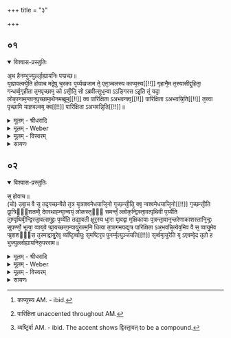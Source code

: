 +++
title = "३"

+++


## ०१


<details open><summary>विश्वास-प्रस्तुतिः</summary>

अ᳘थ हैनम्भुज्युर्ल्ला᳘ह्यायनिः पप्प्रच्छ॥  
या᳘ज्ञवल्क्ये᳘ति होवाच मद्रे᳘षु च᳘रकाः प᳘र्य्यव्व्रजाम ते᳘ एत᳘ञ्चलस्य काप्य᳘स्य[[!!]] गृहानै᳘म त᳘स्यासीद्दुहिता᳘ गन्धर्व्व᳘गृहीता त᳘मपृच्छाम᳘ को ऽसी᳘ति᳘ सो ऽब्रवीत्सुध᳘न्वा ऽऽङ्गिरस ऽइ᳘ति तं᳘ यदा᳘ लोका᳘नाम᳘न्तान᳘पृच्छामा᳘थैनमब्ब्रूम᳘[[!!]] क्व पारिक्षिता ऽअभवन्क्व᳘[[!!]] पारिक्षिता ऽअभवन्नि᳘ति[[!!]] त᳘त्त्वा पृच्छामि याज्ञवल्क्य᳘ क्व[[!!]] पारिक्षिता ऽअभवन्नि᳘ति[[!!]]॥
</details>

<details><summary>मूलम् - श्रीधरादि</summary>

अ᳘थ हैनम्भुज्युर्ल्ला᳘ह्यायनिः पप्प्रच्छ॥  
या᳘ज्ञवल्क्ये᳘ति होवाच मद्रे᳘षु च᳘रकाः प᳘र्य्यव्व्रजाम ते᳘ एत᳘ञ्चलस्य काप्य᳘स्य[[!!]] गृहानै᳘म त᳘स्यासीद्दुहिता᳘ गन्धर्व्व᳘गृहीता त᳘मपृच्छाम᳘ को ऽसी᳘ति᳘ सो ऽब्रवीत्सुध᳘न्वा ऽऽङ्गिरस ऽइ᳘ति तं᳘ यदा᳘ लोका᳘नाम᳘न्तान᳘पृच्छामा᳘थैनमब्ब्रूम᳘[[!!]] क्व पारिक्षिता ऽअभवन्क्व᳘[[!!]] पारिक्षिता ऽअभवन्नि᳘ति[[!!]] त᳘त्त्वा पृच्छामि याज्ञवल्क्य᳘ क्व[[!!]] पारिक्षिता ऽअभवन्नि᳘ति[[!!]]॥
</details>

<details><summary>मूलम् - Weber</summary>

अ᳘थ हैनम् भुज्युर्ला᳘ह्यायनिः पप्रछ॥  
या᳘ज्ञवल्क्ये᳘ति होवाच मद्रे᳘षु च᳘रकाः प᳘र्यव्रजाम ते᳘ एत᳘ञ्चलस्य का᳘प्यस्य [^wbr_1] गृहानै᳘म त᳘स्यासीद्दुहिता᳘ गन्धर्व᳘गृहीता त᳘मपृछामॗ कोऽसी᳘तिॗ सोऽब्रवीत्सुधॗन्वाङ्गिरस इ᳘ति तं᳘ यदा᳘ लोका᳘नाम᳘न्तान᳘पृछामा᳘थैत᳘मब्रूम क्व᳘ पारिक्षिता᳘ अभवन्क्व᳘ पारिक्षिता᳘ अभवन्नि᳘ति त᳘त्त्वा पृछामि याज्ञवल्क्य क्व᳘ पारिक्षिता᳘ अभवन्नि᳘ति॥  

[^wbr_1]: काप्य᳘स्य AM. - ibid.
</details>

<details><summary>मूलम् - विस्वरम्</summary>


</details>

<details><summary>सायणः</summary>

…
</details>


## ०२


<details open><summary>विश्वास-प्रस्तुतिः</summary>

स᳘ होवाच॥  
(चो) उवा᳘च वै स᳘ तद᳘गच्छन्वैते त᳘त्र य᳘त्राश्वमेधयाजि᳘नो ग᳘च्छन्ती᳘ति᳘ क्व᳘ न्वश्वमेधयाजि᳘नो[[!!]] ग᳘च्छन्ती᳘ति द्वा᳘त्रिᳫँ᳭शतम्वै᳘ देवरथाह्न्या᳘न्ययं᳘ लोकस्त᳘ᳫँ᳘ समन्तँ᳘ ल्लोक᳘न्द्विस्ता᳘वत्पृथिवी प᳘र्य्येति ता᳘म्पृथिवी᳘न्द्विस्ता᳘वत्समुद्द्रः प᳘र्य्येति तद्या᳘वती क्षुर᳘स्य धा᳘रा या᳘वद्वा म᳘क्षिकायाः प᳘त्रन्ता᳘वान᳘न्तरेणाकाशस्तानि᳘न्द्द्रः सुपर्ण्णो᳘ भूत्वा᳘ व्वाय᳘वे प्प्रा᳘यच्छत्ता᳘न्वायु᳘रात्म᳘नि धित्वा त᳘त्रागमयद्य᳘त्र पारिक्षिता ऽअ᳘भवन्नि᳘त्येव᳘मिव वै स᳘ व्वायु᳘मेव प्प्र᳘शशᳫँ᳭स त᳘स्माद्वायु᳘रेव᳘ व्यष्टि᳘र्व्वायुः स᳘मष्टिर᳘प पुनर्म्मृत्युञ्जयति[[!!]] स᳘र्व्वमा᳘युरेति य᳘ ऽएवम्वे᳘द त᳘तो ह भुज्युर्ल्लाह्यायनिरु᳘परराम॥
</details>

<details><summary>मूलम् - श्रीधरादि</summary>

स᳘ होवाच॥  
(चो) उवा᳘च वै स᳘ तद᳘गच्छन्वैते त᳘त्र य᳘त्राश्वमेधयाजि᳘नो ग᳘च्छन्ती᳘ति᳘ क्व᳘ न्वश्वमेधयाजि᳘नो[[!!]] ग᳘च्छन्ती᳘ति द्वा᳘त्रिᳫँ᳭शतम्वै᳘ देवरथाह्न्या᳘न्ययं᳘ लोकस्त᳘ᳫँ᳘ समन्तँ᳘ ल्लोक᳘न्द्विस्ता᳘वत्पृथिवी प᳘र्य्येति ता᳘म्पृथिवी᳘न्द्विस्ता᳘वत्समुद्द्रः प᳘र्य्येति तद्या᳘वती क्षुर᳘स्य धा᳘रा या᳘वद्वा म᳘क्षिकायाः प᳘त्रन्ता᳘वान᳘न्तरेणाकाशस्तानि᳘न्द्द्रः सुपर्ण्णो᳘ भूत्वा᳘ व्वाय᳘वे प्प्रा᳘यच्छत्ता᳘न्वायु᳘रात्म᳘नि धित्वा त᳘त्रागमयद्य᳘त्र पारिक्षिता ऽअ᳘भवन्नि᳘त्येव᳘मिव वै स᳘ व्वायु᳘मेव प्प्र᳘शशᳫँ᳭स त᳘स्माद्वायु᳘रेव᳘ व्यष्टि᳘र्व्वायुः स᳘मष्टिर᳘प पुनर्म्मृत्युञ्जयति[[!!]] स᳘र्व्वमा᳘युरेति य᳘ ऽएवम्वे᳘द त᳘तो ह भुज्युर्ल्लाह्यायनिरु᳘परराम॥
</details>

<details><summary>मूलम् - Weber</summary>

स᳘ होवाच॥  
उवा᳘च वै स तद᳘गछन्वै ते त᳘त्र य᳘त्राश्वमेधयाजि᳘नो ग᳘छन्ती᳘ति क्व᳘ न्व᳘श्वमेधयाजि᳘नो गछन्ती᳘ति द्वा᳘त्रिंशतं वै᳘ देवरथाह्नूया᳘न्ययं᳘ लोकस्त᳘ᳫं᳘ समन्तं᳘ लोकं᳘ द्विस्ता᳘वत्पृथिवी प᳘र्येति ता᳘म् पृथिवीं᳘ द्विस्ता᳘वत्समुद्रः प᳘र्येति तद्या᳘वती क्षुर᳘स्य धा᳘रा या᳘वद्वा म᳘क्षिकायाः प᳘त्रं ता᳘वान᳘न्तरेणाकाशस्तानि᳘न्द्रः सुपर्णो᳘ भूत्वा᳘ वाय᳘वे प्रा᳘यछत्ता᳘न्वायु᳘रात्म᳘नि धित्वा त᳘त्रागमयद्य᳘त्र पारिक्षिता [^wbr_2] अ᳘भवन्नि᳘त्येव᳘मिव वै स᳘ वायु᳘मेव प्र᳘शशंस त᳘स्माद्वायु᳘रेव व्य᳘ष्टिर्वायुः [^wbr_3] स᳘मष्टिर᳘प पुनर्मृत्युं᳘ जयति स᳘र्वमा᳘युरेति य᳘ एवं वे᳘द त᳘तो ह भुज्युर्ला᳘ह्यायनिरु᳘परराम॥  

[^wbr_2]: पारिक्षिता unaccented throughout AM.
[^wbr_3]: व्यष्टि᳘र्वा AM. - ibid. The accent shows द्विस्ता᳘वत् to be a compound.
</details>

<details><summary>मूलम् - विस्वरम्</summary>


</details>

<details><summary>सायणः</summary>

…
</details>

